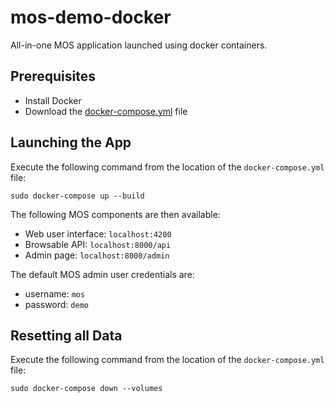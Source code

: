 # mos-demo-docker

All-in-one MOS application launched using docker containers.

## Prerequisites

* Install Docker
* Download the [docker-compose.yml](docker-compose.yml) file

## Launching the App

Execute the following command from the location of the `docker-compose.yml` file:
```
sudo docker-compose up --build
```

The following MOS components are then available:
* Web user interface: ``localhost:4200``
* Browsable API: ``localhost:8000/api``
* Admin page: ``localhost:8000/admin``

The default MOS admin user credentials are:
* username: ``mos``
* password: ``demo``

## Resetting all Data

Execute the following command from the location of the `docker-compose.yml` file:
```
sudo docker-compose down --volumes
```
